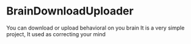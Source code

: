 # BrainDownloadUploader


You can download or upload behavioral on you brain
It is a very simple project, It used as correcting your mind
